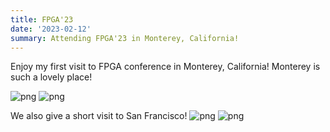 ```yaml
---
title: FPGA'23
date: '2023-02-12'
summary: Attending FPGA'23 in Monterey, California!
---
```



<!-- ```python
from IPython.core.display import Image
Image('https://www.python.org/static/community_logos/python-logo-master-v3-TM-flattened.png')
``` -->

Enjoy my first visit to FPGA conference in Monterey, California! Monterey is such a lovely place!   
<!-- ![png](1.jpg) -->
![png](2.jpg)
![png](3.jpg)


We also give a short visit to San Francisco!
![png](4.jpg)
![png](5.jpg)

<!-- 
```python
print("Welcome to Academic!")
```

    Welcome to Academic!

## Organize your notebooks

Place the notebooks that you would like to publish in a `notebooks` folder at the root of your website.

## Import the notebooks into your site

```bash
pipx install academic
academic import 'notebooks/**.ipynb' content/post/ --verbose
```

The notebooks will be published to the folder you specify above. In this case, they will be published to your `content/post/` folder. -->
